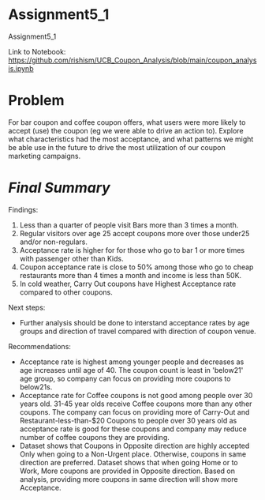# Assignment5_1
Assignment5_1

Link to Notebook: https://github.com/rishism/UCB_Coupon_Analysis/blob/main/coupon_analysis.ipynb


# Problem

For bar coupon and coffee coupon offers, what users were more likely to accept (use) the coupon (eg we were able to drive an action to).  Explore what characteristics had the most acceptance, and what patterns we might be able use in the future to drive the most utilization of our coupon marketing campaigns.

# *Final Summary*

Findings: 

1. Less than a quarter of people visit Bars more than 3 times a month. 
2. Regular visitors over age 25 accept coupons more over those under25 and/or non-regulars.
3. Acceptance rate is higher for for those who go to bar 1 or more times with passenger other than Kids.
4. Coupon acceptance rate is close to 50% among those who go to cheap restaurants more than 4 times a month and income is less than 50K.
5. In cold weather, Carry Out coupons have Highest Acceptance rate compared to other coupons.

Next steps:
 - Further analysis should be done to interstand acceptance rates by age groups and direction of travel compared with direction of coupon venue.

Recommendations:
 - Acceptance rate is highest among younger people and decreases as age increases until age of 40. The coupon count is least in 'below21' age group, so company can focus on providing more coupons to below21s.
 - Acceptance rate for Coffee coupons is not good among people over 30 years old. 31-45 year olds receive Coffee coupons more than any other coupons. The company can focus on providing more of Carry-Out and Restaurant-less-than-$20 Coupons to people over 30 years old as acceptance rate is good for these coupons and company may reduce number of coffee coupons they are providing.
- Dataset shows that Coupons in Opposite direction are highly accepted Only when going to a Non-Urgent place. Otherwise, coupons in same direction are preferred. Dataset shows that when going Home or to Work, More coupons are provided in Opposite direction. Based on analysis, providing more coupons in same direction will show more Acceptance.
